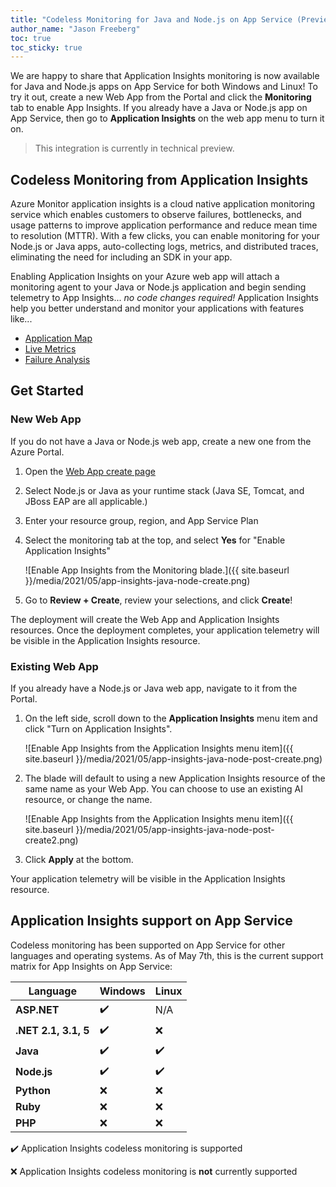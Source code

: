 ```yaml
---
title: "Codeless Monitoring for Java and Node.js on App Service (Preview)"
author_name: "Jason Freeberg"
toc: true
toc_sticky: true
---
```


We are happy to share that Application Insights monitoring is now available for Java and Node.js apps on App Service for both Windows and Linux! To try it out, create a new Web App from the Portal and click the **Monitoring** tab to enable App Insights. If you already have a Java or Node.js app on App Service, then go to **Application Insights** on the web app menu to turn it on.

> This integration is currently in technical preview.

## Codeless Monitoring from Application Insights

Azure Monitor application insights is a cloud native application monitoring service which enables customers to observe failures, bottlenecks, and usage patterns to improve application performance and reduce mean time to resolution (MTTR). With a few clicks, you can enable monitoring for your Node.js or Java apps, auto-collecting logs, metrics, and distributed traces, eliminating the need for including an SDK in your app.


Enabling Application Insights on your Azure web app will attach a monitoring agent to your Java or Node.js application and begin sending telemetry to App Insights... *no code changes required!* Application Insights help you better understand and monitor your applications with features like...

- [Application Map](https://docs.microsoft.com/azure/azure-monitor/app/app-map)
- [Live Metrics](https://docs.microsoft.com/azure/azure-monitor/app/live-stream)
- [Failure Analysis](https://docs.microsoft.com/azure/azure-monitor/app/proactive-failure-diagnostics)

## Get Started

### New Web App

If you do not have a Java or Node.js web app, create a new one from the Azure Portal.

1. Open the [Web App create page](https://portal.azure.com/#create/Microsoft.WebSite)
1. Select Node.js or Java as your runtime stack (Java SE, Tomcat, and JBoss EAP are all applicable.)
1. Enter your resource group, region, and App Service Plan
1. Select the monitoring tab at the top, and select **Yes** for "Enable Application Insights"

    ![Enable App Insights from the Monitoring blade.]({{ site.baseurl }}/media/2021/05/app-insights-java-node-create.png)

1. Go to **Review + Create**, review your selections, and click **Create**!

The deployment will create the Web App and Application Insights resources. Once the deployment completes, your application telemetry will be visible in the Application Insights resource.

### Existing Web App

If you already have a Node.js or Java web app, navigate to it from the Portal.

1. On the left side, scroll down to the **Application Insights** menu item and click "Turn on Application Insights".

    ![Enable App Insights from the Application Insights menu item]({{ site.baseurl }}/media/2021/05/app-insights-java-node-post-create.png)

1. The blade will default to using a new Application Insights resource of the same name as your Web App. You can choose to use an existing AI resource, or change the name.

    ![Enable App Insights from the Application Insights menu item]({{ site.baseurl }}/media/2021/05/app-insights-java-node-post-create2.png)

1. Click **Apply** at the bottom.

Your application telemetry will be visible in the Application Insights resource.

## Application Insights support on App Service

Codeless monitoring has been supported on App Service for other languages and operating systems. As of May 7th, this is the current support matrix for App Insights on App Service:

| Language        | Windows | Linux |
|-----------------|---------|-------|
| **ASP.NET**     |   ✔️    |  N/A  |
| **.NET 2.1, 3.1, 5** |   ✔️    |  ❌  |
| **Java**        |     ✔️  |  ✔️  |
| **Node.js**     |    ✔️   |  ✔️  |
| **Python**      |    ❌   |  ❌  |
| **Ruby**        |    ❌   |  ❌  |
| **PHP**         |    ❌   |  ❌  |

✔️ Application Insights codeless monitoring is supported

❌ Application Insights codeless monitoring is **not** currently supported
